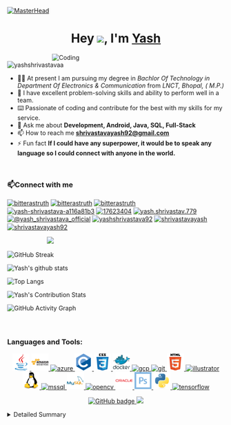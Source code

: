 [![MasterHead](https://media-exp1.licdn.com/dms/image/C5616AQGcUeV60YI88Q/profile-displaybackgroundimage-shrink_350_1400/0/1642927514778?e=1649289600&v=beta&t=D-njtssz8AdNp_GSmA-XRRjUH_RRPuncSJM4iMJwXhA)](https://github.com/yashshrivastavaa)

## <h1 align="center">Hey <img src="https://github.com/TheDudeThatCode/TheDudeThatCode/blob/master/Assets/Hi.gif" width="29px">, I'm [Yash](https://www.linkedin.com/in/yash-shrivastava-a116a81b3/)</h1>
<img align="right" alt="Coding" width="400" src="https://cdn.dribbble.com/users/1162077/screenshots/3848914/programmer.gif">
<p align="left"> <img src="https://komarev.com/ghpvc/?username=yashshrivastavaa&label=Profile%20views&color=0e75b6&style=flat" alt="yashshrivastavaa" /> </p>

- 👨‍🎓 At present I am pursuing my degree in *Bachlor Of Technology in Department Of Electronics & Communication* from *LNCT, Bhopal, ( M.P.)*
- 🧠 I have excellent problem-solving skills and ability to perform well in a team.
- ⌨️ Passionate of coding and contribute for the best with my skills for my service.
- 💬 Ask me about **Development, Android, Java, SQL, Full-Stack**
- 📫 How to reach me **shrivastavayash92@gmail.com**
- ⚡ Fun fact **If I could have any superpower, it would be to speak any language so I could connect with anyone in the world.**


&ensp;&ensp;&ensp;&ensp;&ensp;&ensp;
&ensp;&ensp;&ensp;&ensp;&ensp;&ensp;
### 📫Connect with me  
<p align="Left">
<a href="https://www.linkedin.com/in/yash-shrivastava-a116a81b3/" target="blank"><img align="center" src="https://www.vectorlogo.zone/logos/linkedin/linkedin-icon.svg" alt="bitterastruth" height="30" width="40" /></a>
<a href="https://api.whatsapp.com/send?phone=918109369496&text=Hey%20my%20name%20is......." target="blank"><img align="center" src="https://www.vectorlogo.zone/logos/whatsapp/whatsapp-icon.svg" alt="bitterastruth" height="30" width="40" /></a>
<a href="https://twitter.com/bitterastruth" target="blank"><img align="center" src="https://raw.githubusercontent.com/rahuldkjain/github-profile-readme-generator/master/src/images/icons/Social/twitter.svg" alt="bitterastruth" height="30" width="40" /></a>
<a href="https://linkedin.com/in/yash-shrivastava-a116a81b3" target="blank"><img align="center" src="https://raw.githubusercontent.com/rahuldkjain/github-profile-readme-generator/master/src/images/icons/Social/linked-in-alt.svg" alt="yash-shrivastava-a116a81b3" height="30" width="40" /></a>
<a href="https://stackoverflow.com/users/17623404" target="blank"><img align="center" src="https://raw.githubusercontent.com/rahuldkjain/github-profile-readme-generator/master/src/images/icons/Social/stack-overflow.svg" alt="17623404" height="30" width="40" /></a>
<a href="https://fb.com/yash.shrivastav.779" target="blank"><img align="center" src="https://raw.githubusercontent.com/rahuldkjain/github-profile-readme-generator/master/src/images/icons/Social/facebook.svg" alt="yash.shrivastav.779" height="30" width="40" /></a>
<a href="https://instagram.com/@yash_shrivastava_official" target="blank"><img align="center" src="https://raw.githubusercontent.com/rahuldkjain/github-profile-readme-generator/master/src/images/icons/Social/instagram.svg" alt="@yash_shrivastava_official" height="30" width="40" /></a>
<a href="https://www.youtube.com/c/yashshrivastava92" target="blank"><img align="center" src="https://raw.githubusercontent.com/rahuldkjain/github-profile-readme-generator/master/src/images/icons/Social/youtube.svg" alt="yashshrivastava92" height="30" width="40" /></a>
<a href="https://www.hackerrank.com/shrivastavayash" target="blank"><img align="center" src="https://raw.githubusercontent.com/rahuldkjain/github-profile-readme-generator/master/src/images/icons/Social/hackerrank.svg" alt="shrivastavayash" height="30" width="40" /></a>
<a href="https://www.leetcode.com/shrivastavayash92" target="blank"><img align="center" src="https://raw.githubusercontent.com/rahuldkjain/github-profile-readme-generator/master/src/images/icons/Social/leet-code.svg" alt="shrivastavayash92" height="30" width="40" /></a>
</p>
&ensp;&ensp;&ensp;&ensp;&ensp;&ensp;
&ensp;&ensp;&ensp;&ensp;&ensp;&ensp;

<img src="https://github-profile-trophy.vercel.app/?username=yashshrivastavaa&theme=onedark&column=4&margin-w=15&margin-h=15">

![GitHub Streak](https://github-readme-streak-stats.herokuapp.com/?user=yashshrivastavaa&theme=tokyonight&count_private=true)

![Yash's github stats](https://github-readme-stats.vercel.app/api?username=yashshrivastavaa&show_icons=true&hide_border=false&theme=tokyonight&count_private=true) 

![Top Langs](https://github-readme-stats.vercel.app/api/top-langs/?username=yashshrivastavaa&layout=compact&theme=tokyonight)

![Yash's Contribution Stats](https://github-contribution-stats.vercel.app/api/?username=yashshrivastavaa&layout=compact&theme=tokyonight)

![GitHub Activity Graph](https://activity-graph.herokuapp.com/graph?username=yashshrivastavaa&theme=github&count_private=true)  

&ensp;&ensp;&ensp;&ensp;&ensp;&ensp;
&ensp;&ensp;&ensp;&ensp;&ensp;&ensp;
&ensp;&ensp;&ensp;&ensp;&ensp;&ensp;
&ensp;&ensp;&ensp;&ensp;&ensp;&ensp;

## <h3 align="left">Languages and Tools:</h3>
<p align="Center">  <a href="https://www.java.com" target="_blank" rel="noreferrer"> <img src="https://raw.githubusercontent.com/devicons/devicon/master/icons/java/java-original.svg" alt="java" width="40" height="40"/> </a> <a href="https://aws.amazon.com" target="_blank" rel="noreferrer"> <img src="https://raw.githubusercontent.com/devicons/devicon/master/icons/amazonwebservices/amazonwebservices-original-wordmark.svg" alt="aws" width="40" height="40"/> </a> <a href="https://azure.microsoft.com/en-in/" target="_blank" rel="noreferrer"> <img src="https://www.vectorlogo.zone/logos/microsoft_azure/microsoft_azure-icon.svg" alt="azure" width="40" height="40"/> </a> <a href="https://www.cprogramming.com/" target="_blank" rel="noreferrer"> <img src="https://raw.githubusercontent.com/devicons/devicon/master/icons/c/c-original.svg" alt="c" width="40" height="40"/> </a> <a href="https://www.w3schools.com/css/" target="_blank" rel="noreferrer"> <img src="https://raw.githubusercontent.com/devicons/devicon/master/icons/css3/css3-original-wordmark.svg" alt="css3" width="40" height="40"/> </a> <a href="https://www.docker.com/" target="_blank" rel="noreferrer"> <img src="https://raw.githubusercontent.com/devicons/devicon/master/icons/docker/docker-original-wordmark.svg" alt="docker" width="40" height="40"/> </a> <a href="https://cloud.google.com" target="_blank" rel="noreferrer"> <img src="https://www.vectorlogo.zone/logos/google_cloud/google_cloud-icon.svg" alt="gcp" width="40" height="40"/> </a> <a href="https://git-scm.com/" target="_blank" rel="noreferrer"> <img src="https://www.vectorlogo.zone/logos/git-scm/git-scm-icon.svg" alt="git" width="40" height="40"/> </a> <a href="https://www.w3.org/html/" target="_blank" rel="noreferrer"> <img src="https://raw.githubusercontent.com/devicons/devicon/master/icons/html5/html5-original-wordmark.svg" alt="html5" width="40" height="40"/> </a> <a href="https://www.adobe.com/in/products/illustrator.html" target="_blank" rel="noreferrer"> <img src="https://www.vectorlogo.zone/logos/adobe_illustrator/adobe_illustrator-icon.svg" alt="illustrator" width="40" height="40"/> </a><a href="https://www.linux.org/" target="_blank" rel="noreferrer"> <img src="https://raw.githubusercontent.com/devicons/devicon/master/icons/linux/linux-original.svg" alt="linux" width="40" height="40"/> </a> <a href="https://www.microsoft.com/en-us/sql-server" target="_blank" rel="noreferrer"> <img src="https://www.svgrepo.com/show/303229/microsoft-sql-server-logo.svg" alt="mssql" width="40" height="40"/> </a> <a href="https://www.mysql.com/" target="_blank" rel="noreferrer"> <img src="https://raw.githubusercontent.com/devicons/devicon/master/icons/mysql/mysql-original-wordmark.svg" alt="mysql" width="40" height="40"/> </a> <a href="https://opencv.org/" target="_blank" rel="noreferrer"> <img src="https://www.vectorlogo.zone/logos/opencv/opencv-icon.svg" alt="opencv" width="40" height="40"/> </a> <a href="https://www.oracle.com/" target="_blank" rel="noreferrer"> <img src="https://raw.githubusercontent.com/devicons/devicon/master/icons/oracle/oracle-original.svg" alt="oracle" width="40" height="40"/> </a> <a href="https://www.photoshop.com/en" target="_blank" rel="noreferrer"> <img src="https://raw.githubusercontent.com/devicons/devicon/master/icons/photoshop/photoshop-line.svg" alt="photoshop" width="40" height="40"/> </a> <a href="https://www.python.org" target="_blank" rel="noreferrer"> <img src="https://raw.githubusercontent.com/devicons/devicon/master/icons/python/python-original.svg" alt="python" width="40" height="40"/> </a> <a href="https://www.tensorflow.org" target="_blank" rel="noreferrer"> <img src="https://www.vectorlogo.zone/logos/tensorflow/tensorflow-icon.svg" alt="tensorflow" width="40" height="40"/> </a> </p>



<p align="center">
<a href="https://github.com/yashshrivastavaa?tab=followers">
    <img src="https://img.shields.io/github/followers/yashshrivastavaa?label=Followers&logo=GitHub&style=for-the-badge" alt="GitHub badge" />
  </a>
  <a href="https://twitter.com/intent/follow?screen_name=BitterAsTruth">
    <img src="https://img.shields.io/twitter/follow/BitterAsTruth?label=Twitter&logo=twitter&style=for-the-badge" />
  </a>
    
 </p>
 


<details>
<summary>Detailed Summary</summary>
<br>
    
![Metrics](https://metrics.lecoq.io/yashshrivastavaa?template=classic&activity=1&followup=1&languages=1&lines=1&people=1&activity.limit=5&activity.days=14&activity.filter=all&activity.visibility=all&activity.timestamps=false&languages.colors=github&languages.threshold=0%25&people.limit=28&people.size=28&people.types=followers%2C%20following&people.identicons=false&people.shuffle=false&config.timezone=Asia%2FCalcutta&config.twemoji=true)
    
</details>

